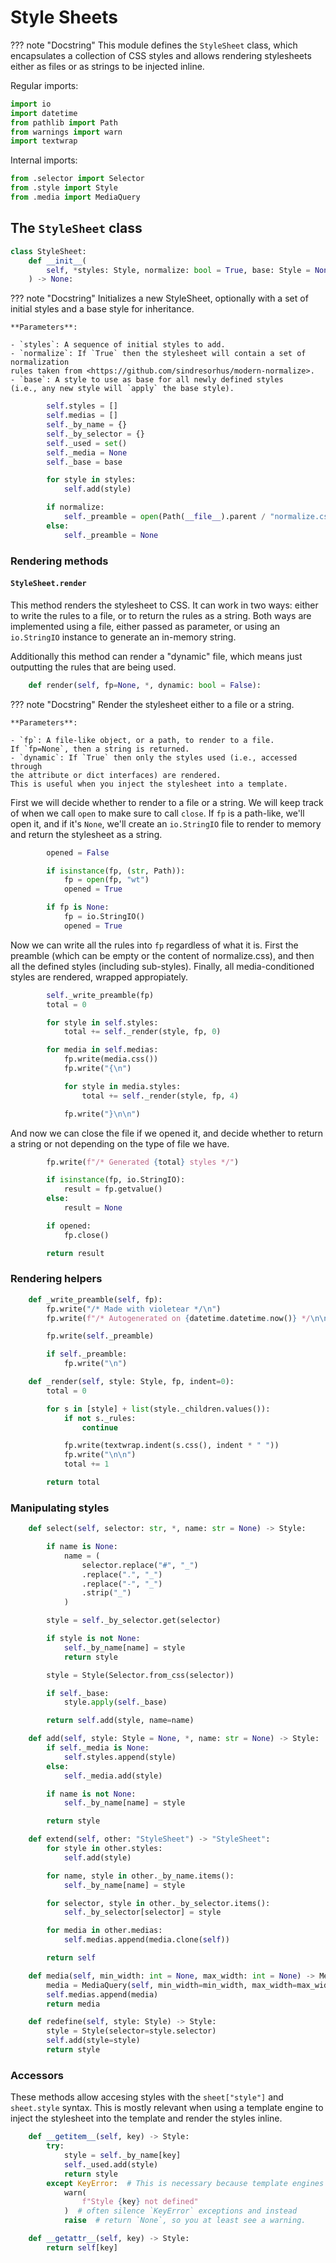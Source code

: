 # Style Sheets

??? note "Docstring"
    This module defines the `StyleSheet` class, which encapsulates a collection of CSS styles
    and allows rendering stylesheets either as files or as strings to be injected inline.


Regular imports:



```python linenums="6"
import io
import datetime
from pathlib import Path
from warnings import warn
import textwrap
```

Internal imports:



```python linenums="12"
from .selector import Selector
from .style import Style
from .media import MediaQuery
```

## The `StyleSheet` class

<a name="ref:StyleSheet"></a>

```python linenums="16"
class StyleSheet:
    def __init__(
        self, *styles: Style, normalize: bool = True, base: Style = None
    ) -> None:
```

??? note "Docstring"
    Initializes a new StyleSheet, optionally with a set of initial styles
    and a base style for inheritance.
    
    **Parameters**:
    
    - `styles`: A sequence of initial styles to add.
    - `normalize`: If `True` then the stylesheet will contain a set of normalization
    rules taken from <https://github.com/sindresorhus/modern-normalize>.
    - `base`: A style to use as base for all newly defined styles
    (i.e., any new style will `apply` the base style).




```python linenums="31"
        self.styles = []
        self.medias = []
        self._by_name = {}
        self._by_selector = {}
        self._used = set()
        self._media = None
        self._base = base

        for style in styles:
            self.add(style)

        if normalize:
            self._preamble = open(Path(__file__).parent / "normalize.css").read()
        else:
            self._preamble = None
```

### Rendering methods

#### `StyleSheet.render`

This method renders the stylesheet to CSS. It can work in two ways:
either to write the rules to a file, or to return the rules as a string.
Both ways are implemented using a file, either passed as parameter, or
using an `io.StringIO` instance to generate an in-memory string.

Additionally this method can render a "dynamic" file, which means
just outputting the rules that are being used.



```python linenums="54"
    def render(self, fp=None, *, dynamic: bool = False):
```

??? note "Docstring"
    Render the stylesheet either to a file or a string.
    
    **Parameters**:
    
    - `fp`: A file-like object, or a path, to render to a file.
    If `fp=None`, then a string is returned.
    - `dynamic`: If `True` then only the styles used (i.e., accessed through
    the attribute or dict interfaces) are rendered.
    This is useful when you inject the stylesheet into a template.


First we will decide whether to render to a file or a string.
We will keep track of when we call `open` to make sure to call `close`.
If `fp` is a path-like, we'll open it, and if it's `None`, we'll create
an `io.StringIO` file to render to memory and return the stylesheet as a string.



```python linenums="69"
        opened = False

        if isinstance(fp, (str, Path)):
            fp = open(fp, "wt")
            opened = True

        if fp is None:
            fp = io.StringIO()
            opened = True
```

Now we can write all the rules into `fp` regardless of what it is.
First the preamble (which can be empty or the content of normalize.css),
and then all the defined styles (including sub-styles).
Finally, all media-conditioned styles are rendered, wrapped appropiately.



```python linenums="82"
        self._write_preamble(fp)
        total = 0

        for style in self.styles:
            total += self._render(style, fp, 0)

        for media in self.medias:
            fp.write(media.css())
            fp.write("{\n")

            for style in media.styles:
                total += self._render(style, fp, 4)

            fp.write("}\n\n")
```

And now we can close the file if we opened it,
and decide whether to return a string or not depending on the
type of file we have.



```python linenums="99"
        fp.write(f"/* Generated {total} styles */")

        if isinstance(fp, io.StringIO):
            result = fp.getvalue()
        else:
            result = None

        if opened:
            fp.close()

        return result
```

### Rendering helpers



```python linenums="111"
    def _write_preamble(self, fp):
        fp.write("/* Made with violetear */\n")
        fp.write(f"/* Autogenerated on {datetime.datetime.now()} */\n\n")

        fp.write(self._preamble)

        if self._preamble:
            fp.write("\n")

    def _render(self, style: Style, fp, indent=0):
        total = 0

        for s in [style] + list(style._children.values()):
            if not s._rules:
                continue

            fp.write(textwrap.indent(s.css(), indent * " "))
            fp.write("\n\n")
            total += 1

        return total
```

### Manipulating styles



```python linenums="133"
    def select(self, selector: str, *, name: str = None) -> Style:

        if name is None:
            name = (
                selector.replace("#", "_")
                .replace(".", "_")
                .replace("-", "_")
                .strip("_")
            )

        style = self._by_selector.get(selector)

        if style is not None:
            self._by_name[name] = style
            return style

        style = Style(Selector.from_css(selector))

        if self._base:
            style.apply(self._base)

        return self.add(style, name=name)

    def add(self, style: Style = None, *, name: str = None) -> Style:
        if self._media is None:
            self.styles.append(style)
        else:
            self._media.add(style)

        if name is not None:
            self._by_name[name] = style

        return style

    def extend(self, other: "StyleSheet") -> "StyleSheet":
        for style in other.styles:
            self.add(style)

        for name, style in other._by_name.items():
            self._by_name[name] = style

        for selector, style in other._by_selector.items():
            self._by_selector[selector] = style

        for media in other.medias:
            self.medias.append(media.clone(self))

        return self

    def media(self, min_width: int = None, max_width: int = None) -> MediaQuery:
        media = MediaQuery(self, min_width=min_width, max_width=max_width)
        self.medias.append(media)
        return media

    def redefine(self, style: Style) -> Style:
        style = Style(selector=style.selector)
        self.add(style=style)
        return style
```

### Accessors

These methods allow accesing styles with the `sheet["style"]` and `sheet.style` syntax.
This is mostly relevant when using a template engine to inject the stylesheet into
the template and render the styles inline.



```python linenums="195"
    def __getitem__(self, key) -> Style:
        try:
            style = self._by_name[key]
            self._used.add(style)
            return style
        except KeyError:  # This is necessary because template engines will
            warn(
                f"Style {key} not defined"
            )  # often silence `KeyError` exceptions and instead
            raise  # return `None`, so you at least see a warning.

    def __getattr__(self, key) -> Style:
        return self[key]
```

